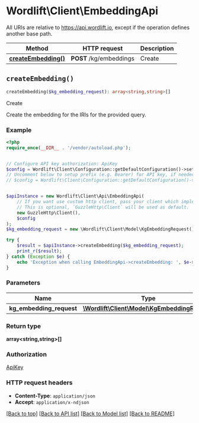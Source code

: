 # Wordlift\Client\EmbeddingApi

All URIs are relative to https://api.wordlift.io, except if the operation defines another base path.

| Method | HTTP request | Description |
| ------------- | ------------- | ------------- |
| [**createEmbedding()**](EmbeddingApi.md#createEmbedding) | **POST** /kg/embeddings | Create |


## `createEmbedding()`

```php
createEmbedding($kg_embedding_request): array<string,string>[]
```

Create

Create the embedding for the IRIs for the provided query.

### Example

```php
<?php
require_once(__DIR__ . '/vendor/autoload.php');


// Configure API key authorization: ApiKey
$config = Wordlift\Client\Configuration::getDefaultConfiguration()->setApiKey('Authorization', 'YOUR_API_KEY');
// Uncomment below to setup prefix (e.g. Bearer) for API key, if needed
// $config = Wordlift\Client\Configuration::getDefaultConfiguration()->setApiKeyPrefix('Authorization', 'Bearer');


$apiInstance = new Wordlift\Client\Api\EmbeddingApi(
    // If you want use custom http client, pass your client which implements `GuzzleHttp\ClientInterface`.
    // This is optional, `GuzzleHttp\Client` will be used as default.
    new GuzzleHttp\Client(),
    $config
);
$kg_embedding_request = new \Wordlift\Client\Model\KgEmbeddingRequest(); // \Wordlift\Client\Model\KgEmbeddingRequest

try {
    $result = $apiInstance->createEmbedding($kg_embedding_request);
    print_r($result);
} catch (Exception $e) {
    echo 'Exception when calling EmbeddingApi->createEmbedding: ', $e->getMessage(), PHP_EOL;
}
```

### Parameters

| Name | Type | Description  | Notes |
| ------------- | ------------- | ------------- | ------------- |
| **kg_embedding_request** | [**\Wordlift\Client\Model\KgEmbeddingRequest**](../Model/KgEmbeddingRequest.md)|  | |

### Return type

**array<string,string>[]**

### Authorization

[ApiKey](../../README.md#ApiKey)

### HTTP request headers

- **Content-Type**: `application/json`
- **Accept**: `application/x-ndjson`

[[Back to top]](#) [[Back to API list]](../../README.md#endpoints)
[[Back to Model list]](../../README.md#models)
[[Back to README]](../../README.md)
